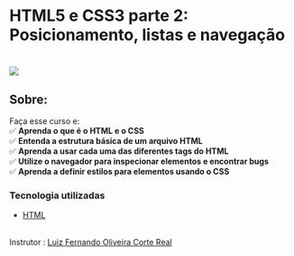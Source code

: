 # HTML5 e CSS3 parte 2: Posicionamento, listas e navegação

<h1>
   <img src="https://scontent.fsjk2-1.fna.fbcdn.net/v/t1.0-9/86658482_3028084153889833_3114367965575774208_n.jpg?_nc_cat=111&ccb=1-3&_nc_sid=cdbe9c&_nc_ohc=up1CBP9R2C8AX_Rbicd&_nc_ht=scontent.fsjk2-1.fna&oh=0b42241ed89f812a19567f827b27ca33&oe=606CD7BA" border="0">
</h1>

## Sobre: 
Faça esse curso e:<br>
✅ **Aprenda o que é o HTML e o CSS**<br>
✅ **Entenda a estrutura básica de um arquivo HTML**<br>
✅ **Aprenda a usar cada uma das diferentes tags do HTML**<br>
✅ **Utilize o navegador para inspecionar elementos e encontrar bugs**<br>
✅ **Aprenda a definir estilos para elementos usando o CSS**<br>

###  Tecnologia utilizadas

* <a href="https://www.w3schools.com/html">HTML</a> 
<br><br>

Instrutor :  <a href="https://www.linkedin.com/in/lreal/" >Luiz Fernando Oliveira Corte Real</a>